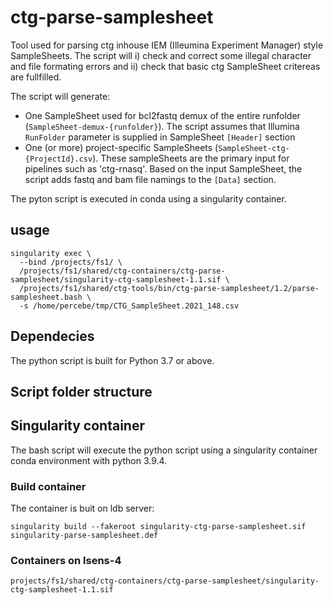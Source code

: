 # ctg-parse-samplesheet

Tool used for parsing ctg inhouse IEM (Illeumina Experiment Manager) style SampleSheets. 
The script will i) check and correct some illegal character and file formating errors and ii) check that basic ctg SampleSheet critereas are fullfilled. 

The script will generate:

- One SampleSheet used for bcl2fastq demux of the entire runfolder (`SampleSheet-demux-{runfolder}`). The script assumes that Illumina `RunFolder` parameter is supplied in SampleSheet `[Header]` section
- One (or more) project-specific SampleSheets (`SampleSheet-ctg-{ProjectId}.csv`). These sampleSheets are the primary input for pipelines such as 'ctg-rnasq'. Based on the input SampleSheet, the script adds fastq and bam file namings to the `[Data]` section.

The pyton script is executed in conda using a singularity container.  


## usage
```
singularity exec \
  --bind /projects/fs1/ \ 
  /projects/fs1/shared/ctg-containers/ctg-parse-samplesheet/singularity-ctg-samplesheet-1.1.sif \
  /projects/fs1/shared/ctg-tools/bin/ctg-parse-samplesheet/1.2/parse-samplesheet.bash \
  -s /home/percebe/tmp/CTG_SampleSheet.2021_148.csv
```

## Dependecies

The python script is built for Python 3.7 or above.




## Script folder structure 


## Singularity container

The bash script will execute the python script using a singularity container conda environment with python 3.9.4.


### Build container
The container is buit on ldb server:

```
singularity build --fakeroot singularity-ctg-parse-samplesheet.sif singularity-parse-samplesheet.def
```

### Containers on lsens-4 

```
projects/fs1/shared/ctg-containers/ctg-parse-samplesheet/singularity-ctg-samplesheet-1.1.sif
```

